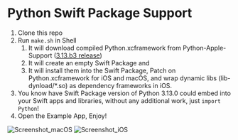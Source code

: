 # Python Swift Package Support

1. Clone this repo
2. Run `make.sh` in Shell
    1. It will download compiled Python.xcframework from Python-Apple-Support ([3.13.b3 release](https://github.com/beeware/Python-Apple-support/releases/tag/3.13-b3))
    2. It will create an empty Swift Package and
    3. It will install them into the Swift Package, Patch on Python.xcframework for iOS and macOS, and wrap dynamic libs (lib-dynload/*.so) as dependency frameworks in iOS.
3. You know have Swift Package version of Python 3.13.0 could embed into your Swift apps and libraries, without any additional work, just `import Python`!
4. Open the Example App, Enjoy!

![Screenshot_macOS](https://github.com/user-attachments/assets/ae1f2e22-4252-447a-b913-6e7bfe9e58a3)
![Screenshot_iOS](https://github.com/user-attachments/assets/a1867aac-7c21-40d7-a64b-a7eea37117c3)
